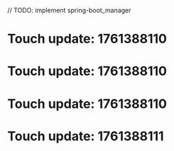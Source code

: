 // TODO: implement spring-boot_manager

# Touch update: 1761388110

# Touch update: 1761388110

# Touch update: 1761388110

# Touch update: 1761388111
